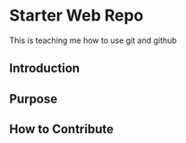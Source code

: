 # Starter Web Repo
This is teaching me how to use git and github
## Introduction

## Purpose

## How to Contribute